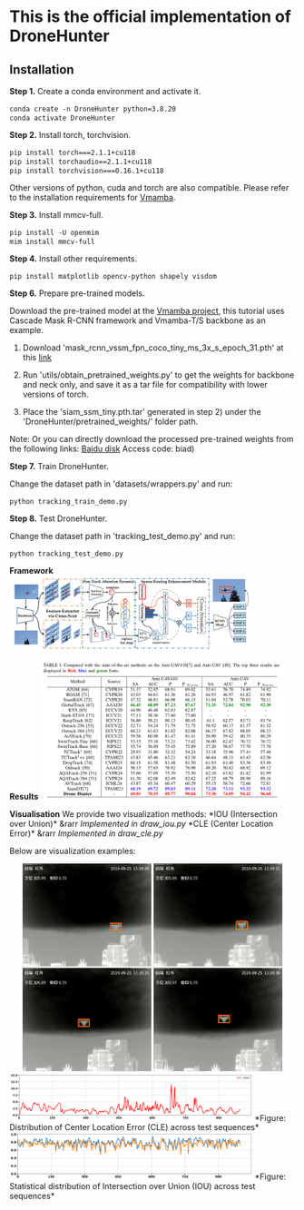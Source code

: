 # This is the official implementation of DroneHunter



## Installation
**Step 1.** Create a conda environment and activate it.

```shell
conda create -n DroneHunter python=3.8.20
conda activate DroneHunter
```

**Step 2.** Install torch, torchvision.
```shell
pip install torch===2.1.1+cu118
pip install torchaudio==2.1.1+cu118
pip install torchvision===0.16.1+cu118
```
Other versions of python, cuda and torch are also compatible. Please refer to the installation requirements for [Vmamba](https://github.com/MzeroMiko/VMamba).

**Step 3.** Install mmcv-full.
```shell
pip install -U openmim
mim install mmcv-full
```

**Step 4.** Install other requirements.
```shell
pip install matplotlib opencv-python shapely visdom
```


**Step 6.** Prepare pre-trained models.

Download the pre-trained model at the [Vmamba project](https://github.com/MzeroMiko/VMamba), this tutorial uses Cascade Mask R-CNN framework and Vmamba-T/S backbone as an example.

1) Download 'mask_rcnn_vssm_fpn_coco_tiny_ms_3x_s_epoch_31.pth' at this [link](https://github.com/MzeroMiko/VMamba)

2) Run 'utils/obtain_pretrained_weights.py' to get the weights for backbone and neck only, and save it as a tar file for compatibility with lower versions of torch.

3) Place the 'siam_ssm_tiny.pth.tar' generated in step 2) under the 'DroneHunter/pretrained_weights/' folder path.

Note: Or you can directly download the processed pre-trained weights from the following links: [Baidu disk](https://pan.baidu.com/s/16nwy6u2MDaMmIdD3g46TDw?pwd=biad) Access code: biad)

**Step 7.** Train DroneHunter.

Change the dataset path in 'datasets/wrappers.py' and run:
```shell
python tracking_train_demo.py
```

**Step 8.** Test DroneHunter.

Change the dataset path in 'tracking_test_demo.py' and run:
```shell
python tracking_test_demo.py
```
**Framework**
<img src="figures/framework.png" width="85%">

**Results**
<img src="figures/res.png" width="85%">

**Visualisation**
We provide two visualization methods:
\*I​OU (Intersection over Union)\* &rarr *Implemented in draw_iou.py*
\*C​LE (Center Location Error)\*  &rarr *Implemented in draw_cle.py*

Below are visualization examples:

<div align="center"> <img src="figures/000007.jpg" width="45%"> <img src="figures/000050.jpg" width="45%"> <br> <img src="figures/000133.jpg" width="45%"> <img src="figures/000262.jpg" width="45%"> </div>

<img src="figures/CLE.png" width="85%">
*Figure: Distribution of Center Location Error (CLE) across test sequences*

<img src="figures/compare.png" width="85%">
*Figure: Statistical distribution of Intersection over Union (IOU) across test sequences*

